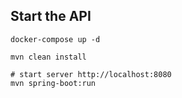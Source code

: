 
## Start the API

```shell
docker-compose up -d

mvn clean install

# start server http://localhost:8080
mvn spring-boot:run
```